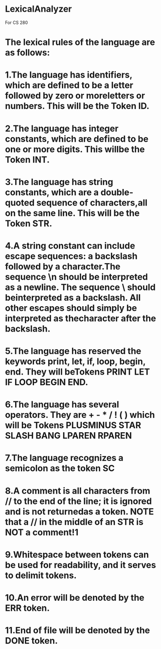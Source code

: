 # LexicalAnalyzer
For CS 280

# The lexical rules of the language are as follows:
# 1.The language has identifiers, which are defined to be a letter followed by zero or moreletters or numbers. This will be the Token ID.
# 2.The language has integer constants, which are defined to be one or more digits. This willbe the Token INT.
# 3.The language has string constants, which are a double-quoted sequence of characters,all on the same line. This will be the Token STR.
# 4.A string constant can include escape sequences: a backslash followed by a character.The sequence \n should be interpreted as a newline. The sequence \ should beinterpreted as a backslash. All other escapes should simply be interpreted as thecharacter after the backslash.
# 5.The language has reserved the keywords print, let, if, loop, begin, end. They will beTokens PRINT LET IF LOOP BEGIN END.
# 6.The language has several operators. They are + - * / ! ( ) which will be Tokens PLUSMINUS STAR SLASH BANG LPAREN RPAREN
# 7.The language recognizes a semicolon as the token SC
# 8.A comment is all characters from // to the end of the line; it is ignored and is not returnedas a token. NOTE that a // in the middle of an STR is NOT a comment!1
# 9.Whitespace between tokens can be used for readability, and it serves to delimit tokens.
# 10.An error will be denoted by the ERR token.
# 11.End of file will be denoted by the DONE token.
